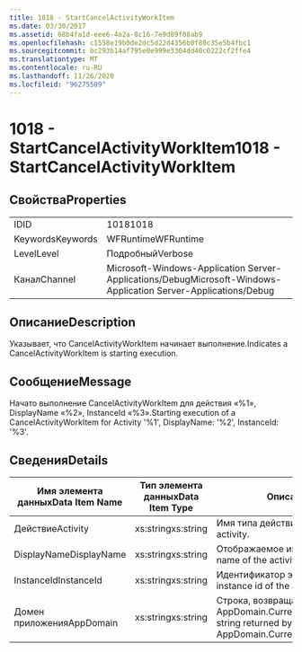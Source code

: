 ```yaml
---
title: 1018 - StartCancelActivityWorkItem
ms.date: 03/30/2017
ms.assetid: 68b4fa1d-eee6-4a2a-8c16-7e9d89f08ab9
ms.openlocfilehash: c1558e19b0de2dc5d22d4356b0f80c35e5b4fbc1
ms.sourcegitcommit: bc293b14af795e0e999e3304dd40c0222cf2ffe4
ms.translationtype: MT
ms.contentlocale: ru-RU
ms.lasthandoff: 11/26/2020
ms.locfileid: "96275509"
---
```

# <a name="1018---startcancelactivityworkitem"></a><span data-ttu-id="147ce-102">1018 - StartCancelActivityWorkItem</span><span class="sxs-lookup"><span data-stu-id="147ce-102">1018 - StartCancelActivityWorkItem</span></span>

## <a name="properties"></a><span data-ttu-id="147ce-103">Свойства</span><span class="sxs-lookup"><span data-stu-id="147ce-103">Properties</span></span>  
  
|||  
|-|-|  
|<span data-ttu-id="147ce-104">ID</span><span class="sxs-lookup"><span data-stu-id="147ce-104">ID</span></span>|<span data-ttu-id="147ce-105">1018</span><span class="sxs-lookup"><span data-stu-id="147ce-105">1018</span></span>|  
|<span data-ttu-id="147ce-106">Keywords</span><span class="sxs-lookup"><span data-stu-id="147ce-106">Keywords</span></span>|<span data-ttu-id="147ce-107">WFRuntime</span><span class="sxs-lookup"><span data-stu-id="147ce-107">WFRuntime</span></span>|  
|<span data-ttu-id="147ce-108">Level</span><span class="sxs-lookup"><span data-stu-id="147ce-108">Level</span></span>|<span data-ttu-id="147ce-109">Подробный</span><span class="sxs-lookup"><span data-stu-id="147ce-109">Verbose</span></span>|  
|<span data-ttu-id="147ce-110">Канал</span><span class="sxs-lookup"><span data-stu-id="147ce-110">Channel</span></span>|<span data-ttu-id="147ce-111">Microsoft-Windows-Application Server-Applications/Debug</span><span class="sxs-lookup"><span data-stu-id="147ce-111">Microsoft-Windows-Application Server-Applications/Debug</span></span>|  
  
## <a name="description"></a><span data-ttu-id="147ce-112">Описание</span><span class="sxs-lookup"><span data-stu-id="147ce-112">Description</span></span>  

 <span data-ttu-id="147ce-113">Указывает, что CancelActivityWorkItem начинает выполнение.</span><span class="sxs-lookup"><span data-stu-id="147ce-113">Indicates a CancelActivityWorkItem is starting execution.</span></span>  
  
## <a name="message"></a><span data-ttu-id="147ce-114">Сообщение</span><span class="sxs-lookup"><span data-stu-id="147ce-114">Message</span></span>  

 <span data-ttu-id="147ce-115">Начато выполнение CancelActivityWorkItem для действия «%1», DisplayName «%2», InstanceId «%3».</span><span class="sxs-lookup"><span data-stu-id="147ce-115">Starting execution of a CancelActivityWorkItem for Activity '%1', DisplayName: '%2', InstanceId: '%3'.</span></span>  
  
## <a name="details"></a><span data-ttu-id="147ce-116">Сведения</span><span class="sxs-lookup"><span data-stu-id="147ce-116">Details</span></span>  
  
|<span data-ttu-id="147ce-117">Имя элемента данных</span><span class="sxs-lookup"><span data-stu-id="147ce-117">Data Item Name</span></span>|<span data-ttu-id="147ce-118">Тип элемента данных</span><span class="sxs-lookup"><span data-stu-id="147ce-118">Data Item Type</span></span>|<span data-ttu-id="147ce-119">Описание</span><span class="sxs-lookup"><span data-stu-id="147ce-119">Description</span></span>|  
|--------------------|--------------------|-----------------|  
|<span data-ttu-id="147ce-120">Действие</span><span class="sxs-lookup"><span data-stu-id="147ce-120">Activity</span></span>|<span data-ttu-id="147ce-121">xs:string</span><span class="sxs-lookup"><span data-stu-id="147ce-121">xs:string</span></span>|<span data-ttu-id="147ce-122">Имя типа действия.</span><span class="sxs-lookup"><span data-stu-id="147ce-122">The type name of the activity.</span></span>|  
|<span data-ttu-id="147ce-123">DisplayName</span><span class="sxs-lookup"><span data-stu-id="147ce-123">DisplayName</span></span>|<span data-ttu-id="147ce-124">xs:string</span><span class="sxs-lookup"><span data-stu-id="147ce-124">xs:string</span></span>|<span data-ttu-id="147ce-125">Отображаемое имя действия.</span><span class="sxs-lookup"><span data-stu-id="147ce-125">The display name of the activity.</span></span>|  
|<span data-ttu-id="147ce-126">InstanceId</span><span class="sxs-lookup"><span data-stu-id="147ce-126">InstanceId</span></span>|<span data-ttu-id="147ce-127">xs:string</span><span class="sxs-lookup"><span data-stu-id="147ce-127">xs:string</span></span>|<span data-ttu-id="147ce-128">Идентификатор экземпляра действия.</span><span class="sxs-lookup"><span data-stu-id="147ce-128">The instance id of the activity.</span></span>|  
|<span data-ttu-id="147ce-129">Домен приложения</span><span class="sxs-lookup"><span data-stu-id="147ce-129">AppDomain</span></span>|<span data-ttu-id="147ce-130">xs:string</span><span class="sxs-lookup"><span data-stu-id="147ce-130">xs:string</span></span>|<span data-ttu-id="147ce-131">Строка, возвращаемая AppDomain.CurrentDomain.FriendlyName.</span><span class="sxs-lookup"><span data-stu-id="147ce-131">The string returned by AppDomain.CurrentDomain.FriendlyName.</span></span>|
